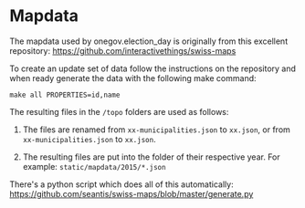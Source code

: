 # Mapdata

The mapdata used by onegov.election_day is originally from this excellent
repository: https://github.com/interactivethings/swiss-maps

To create an update set of data follow the instructions on the repository and
when ready generate the data with the following make command:

    make all PROPERTIES=id,name

The resulting files in the `/topo` folders are used as follows:

1. The files are renamed from `xx-municipalities.json` to `xx.json`, or
   from `xx-municipalities.json` to `xx.json`.

2. The resulting files are put into the folder of their respective year. For
   example: `static/mapdata/2015/*.json`

There's a python script which does all of this automatically:
https://github.com/seantis/swiss-maps/blob/master/generate.py